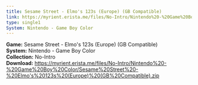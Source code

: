 ```yaml
---
title: Sesame Street - Elmo's 123s (Europe) (GB Compatible)
link: https://myrient.erista.me/files/No-Intro/Nintendo%20-%20Game%20Boy%20Color/Sesame%20Street%20-%20Elmo's%20123s%20(Europe)%20(GB%20Compatible).zip
type: single1
System: Nintendo - Game Boy Color
---
```

<b>Game:</b> Sesame Street - Elmo's 123s (Europe) (GB Compatible)<br>
<b>System:</b> Nintendo - Game Boy Color<br>
<b>Collection:</b> No-Intro<br>
<b>Download:</b> https://myrient.erista.me/files/No-Intro/Nintendo%20-%20Game%20Boy%20Color/Sesame%20Street%20-%20Elmo's%20123s%20(Europe)%20(GB%20Compatible).zip
